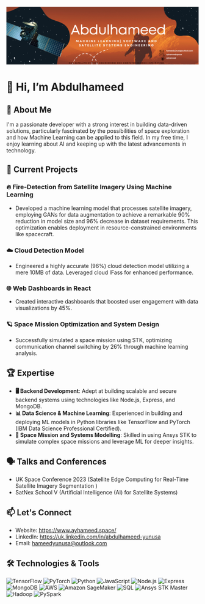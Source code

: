 ![banner](banner.png)

# 👋 Hi, I’m Abdulhameed

## 👤  About Me
I'm a passionate developer with a strong interest in building data-driven solutions, particularly fascinated by the possibilities of space exploration and how Machine Learning can be applied to this field. In my free time, I enjoy learning about AI and keeping up with the latest advancements in technology.

## 🚧 Current Projects
### 🔥 Fire-Detection from Satellite Imagery Using Machine Learning
- Developed a machine learning model that processes satellite imagery, employing GANs for data augmentation to achieve a remarkable 90% reduction in model size and 96% decrease in dataset requirements. This optimization enables deployment in resource-constrained environments like spacecraft.
  
### ☁️ Cloud Detection Model
- Engineered a highly accurate (96%) cloud detection model utilizing a mere 10MB of data. Leveraged cloud IFass for enhanced performance.

### 🌐 Web Dashboards in React
- Created interactive dashboards that boosted user engagement with data visualizations by 45%.
  
### 🪐 Space Mission Optimization and System Design
- Successfully simulated a space mission using STK, optimizing communication channel switching by 26% through machine learning analysis.

## 🏆 Expertise
- **🖥️ Backend Development**: Adept at building scalable and secure backend systems using technologies like Node.js, Express, and MongoDB.
- **📊 Data Science & Machine Learning**: Experienced in building and deploying ML models in Python libraries like TensorFlow and PyTorch (IBM Data Science Professional Certified).
- **🚀 Space Mission and Systems Modelling**: Skilled in using Ansys STK to simulate complex space missions and leverage ML for deeper insights.

## 🗣️  Talks and Conferences 
- UK Space Conference 2023 (Satellite Edge Computing for Real-Time Satellite Imagery Segmentation )
- SatNex School V (Artificial Intelligence (AI) for Satellite Systems)

## 📫 Let's Connect
- Website: https://www.ayhameed.space/
- LinkedIn: https://uk.linkedin.com/in/abdulhameed-yunusa
- Email: hameedyunusa@outlook.com


## 🛠️ Technologies & Tools
![TensorFlow](https://img.shields.io/badge/TensorFlow-%23FF6F00.svg?style=for-the-badge&logo=TensorFlow&logoColor=white)
![PyTorch](https://img.shields.io/badge/PyTorch-%23EE4C2C.svg?style=for-the-badge&logo=PyTorch&logoColor=white)
![Python](https://img.shields.io/badge/Python-%233776AB.svg?style=for-the-badge&logo=Python&logoColor=white)
![JavaScript](https://img.shields.io/badge/JavaScript-%23F7DF1E.svg?style=for-the-badge&logo=JavaScript&logoColor=black)
![Node.js](https://img.shields.io/badge/Node.js-%23339933.svg?style=for-the-badge&logo=Node.js&logoColor=white)
![Express](https://img.shields.io/badge/Express-%23000000.svg?style=for-the-badge&logo=Express&logoColor=white)
![MongoDB](https://img.shields.io/badge/MongoDB-%2347A248.svg?style=for-the-badge&logo=MongoDB&logoColor=white)
![AWS](https://img.shields.io/badge/AWS-%23FF9900.svg?style=for-the-badge&logo=Amazon-AWS&logoColor=white)
![Amazon SageMaker](https://img.shields.io/badge/Amazon%20SageMaker-%230072A3.svg?style=for-the-badge&logo=Amazon-SageMaker&logoColor=white)
![SQL](https://img.shields.io/badge/SQL-%234479A1.svg?style=for-the-badge&logo=MySQL&logoColor=white)
![Ansys STK Master](https://img.shields.io/badge/Ansys%20STK-%23FFCC33.svg?style=for-the-badge&logo=ansys&logoColor=black)
![Hadoop](https://img.shields.io/badge/Hadoop-%2322CC3E.svg?style=for-the-badge&logo=apache-hadoop&logoColor=white)
![PySpark](https://img.shields.io/badge/PySpark-%23E25A1C.svg?style=for-the-badge&logo=apache-spark&logoColor=white)

<!---
ayhameed/ayhameed is a ✨ special ✨ repository because its `README.md` (this file) appears on your GitHub profile.
You can click the Preview link to take a look at your changes.
--->
